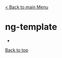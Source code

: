 [< Back to main Menu](https://github.com/gsoulie/Mobile-App-Development/blob/master/angular-formation.md)    

# ng-template

* [](#)         


[Back to top](#ng-template)
